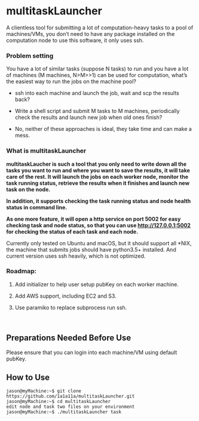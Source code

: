 multitaskLauncher
=================

A clientless tool for submitting a lot of computation-heavy tasks to a pool of
machines/VMs, you don’t need to have any package installed on the computation
node to use this software, it only uses ssh.

### Problem setting 

You have a lot of similar tasks (suppose N tasks) to run and you have a lot of
machines (M machines, N\>M\>\>1) can be used for computation, what’s the easiest
way to run the jobs on the machine pool?

-   ssh into each machine and launch the job, wait and scp the results back?

-   Write a shell script and submit M tasks to M machines, periodically check
    the results and launch new job when old ones finish?

-   No, neither of these approaches is ideal, they take time and can make a
    mess.

### What is multitaskLauncher 

__multitaskLaucher is such a tool that you only need to write down all the tasks you want to run and where you want to save the results, it will take care of the rest. It will launch the jobs on each worker node, monitor the task running status, retrieve the results when it finishes and launch new task on the node.__

__In addition, it supports checking the task running status and node health status in command line.__

__As one more feature, it will open a http service on port 5002 for easy checking task and node status, so that you can use http://127.0.0.1:5002 for checking the status of each task and each node.__


Currently only tested on Ubuntu and macOS, but it should support all \*NIX, the
machine that submits jobs should have python3.5+ installed. And current version
uses ssh heavily, which is not optimized.


### Roadmap: 

1.  Add initializer to help user setup pubKey on each worker machine.

2.  Add AWS support, including EC2 and S3.

3.  Use paramiko to replace subprocess run ssh.

 

Preparations Needed Before Use 
-------------------------------

Please ensure that you can login into each machine/VM using default pubKey.


How to Use 
-----------

~~~~~~~~~~~~~~~~~~~~~~~~~~~~~~~~~~~~~~~~~~~~~~~~~~~~~~~~~~~~~~~~~~~~~~~~~~~~~~~~
jason@myMachine:~$ git clone https://github.com/1a1a11a/multitaskLauncher.git 
jason@myMachine:~$ cd multitaskLauncher
edit node and task two files on your environment 
jason@myMachine:~$ ./multitaskLauncher task 
~~~~~~~~~~~~~~~~~~~~~~~~~~~~~~~~~~~~~~~~~~~~~~~~~~~~~~~~~~~~~~~~~~~~~~~~~~~~~~~~

 

 
